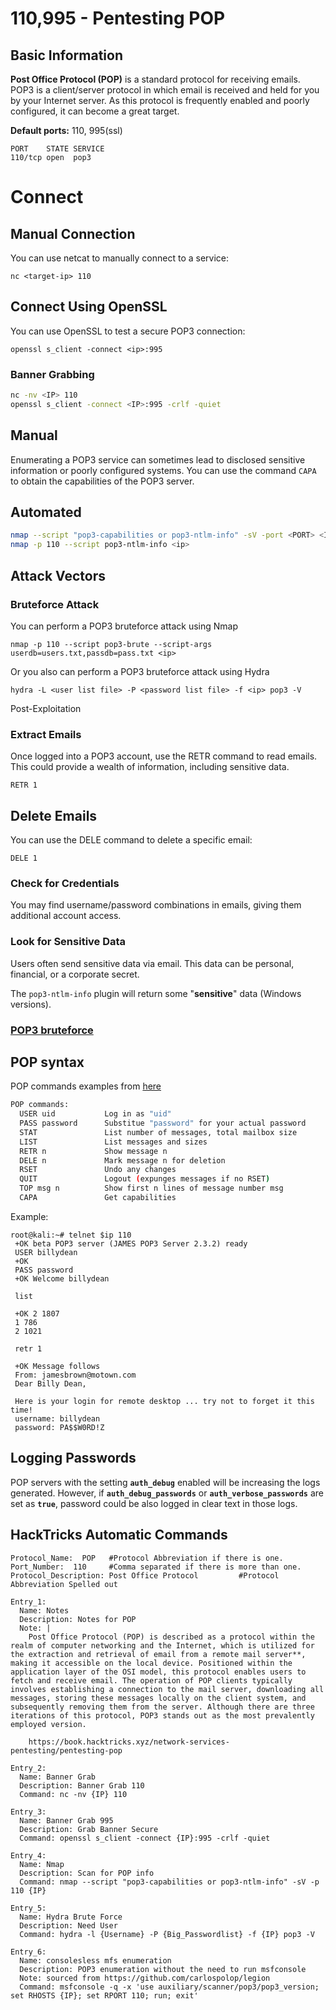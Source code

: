 # 110,995 - Pentesting POP

## Basic Information

**Post Office Protocol (POP)** is a standard protocol for receiving emails. POP3 is a client/server protocol in which email is received and held for you by your Internet server. As this protocol is frequently enabled and poorly configured, it can become a great target.

**Default ports:** 110, 995(ssl)

```
PORT    STATE SERVICE
110/tcp open  pop3
```
# Connect
## Manual Connection
You can use netcat to manually connect to a service:
```
nc <target-ip> 110
```
## Connect Using OpenSSL
You can use OpenSSL to test a secure POP3 connection:
```
openssl s_client -connect <ip>:995
```
### Banner Grabbing

```bash
nc -nv <IP> 110
openssl s_client -connect <IP>:995 -crlf -quiet
```

## Manual

Enumerating a POP3 service can sometimes lead to disclosed sensitive information or poorly configured systems. You can use the command `CAPA` to obtain the capabilities of the POP3 server.

## Automated

```bash
nmap --script "pop3-capabilities or pop3-ntlm-info" -sV -port <PORT> <IP> #All are default scripts
nmap -p 110 --script pop3-ntlm-info <ip>
```
## Attack Vectors
### Bruteforce Attack
You can perform a POP3 bruteforce attack using Nmap
```
nmap -p 110 --script pop3-brute --script-args userdb=users.txt,passdb=pass.txt <ip>
```
Or you also can perform a POP3 bruteforce attack using Hydra
```
hydra -L <user list file> -P <password list file> -f <ip> pop3 -V
```
Post-Exploitation
### Extract Emails

Once logged into a POP3 account, use the RETR command to read emails. This could provide a wealth of information, including sensitive data.
```
RETR 1
```
## Delete Emails
You can use the DELE command to delete a specific email:
```
DELE 1
```
### Check for Credentials

You may find username/password combinations in emails, giving them additional account access.

### Look for Sensitive Data

Users often send sensitive data via email. This data can be personal, financial, or a corporate secret.



The `pop3-ntlm-info` plugin will return some "**sensitive**" data (Windows versions).

### [POP3 bruteforce](../generic-hacking/brute-force.md#pop)

## POP syntax

POP commands examples from [here](http://sunnyoasis.com/services/emailviatelnet.html)

```bash
POP commands:
  USER uid           Log in as "uid"
  PASS password      Substitue "password" for your actual password
  STAT               List number of messages, total mailbox size
  LIST               List messages and sizes
  RETR n             Show message n
  DELE n             Mark message n for deletion
  RSET               Undo any changes
  QUIT               Logout (expunges messages if no RSET)
  TOP msg n          Show first n lines of message number msg
  CAPA               Get capabilities
```

Example:

```
root@kali:~# telnet $ip 110
 +OK beta POP3 server (JAMES POP3 Server 2.3.2) ready 
 USER billydean    
 +OK
 PASS password
 +OK Welcome billydean

 list

 +OK 2 1807
 1 786
 2 1021

 retr 1

 +OK Message follows
 From: jamesbrown@motown.com
 Dear Billy Dean,

 Here is your login for remote desktop ... try not to forget it this time!
 username: billydean
 password: PA$$W0RD!Z
```

## Logging Passwords

POP servers with the setting **`auth_debug`** enabled will be increasing the logs generated. However, if **`auth_debug_passwords`** or **`auth_verbose_passwords`** are set as **`true`**, password could be also logged in clear text in those logs.

## HackTricks Automatic Commands

```
Protocol_Name:  POP   #Protocol Abbreviation if there is one.
Port_Number:  110     #Comma separated if there is more than one.
Protocol_Description: Post Office Protocol         #Protocol Abbreviation Spelled out

Entry_1:
  Name: Notes
  Description: Notes for POP
  Note: |
    Post Office Protocol (POP) is described as a protocol within the realm of computer networking and the Internet, which is utilized for the extraction and retrieval of email from a remote mail server**, making it accessible on the local device. Positioned within the application layer of the OSI model, this protocol enables users to fetch and receive email. The operation of POP clients typically involves establishing a connection to the mail server, downloading all messages, storing these messages locally on the client system, and subsequently removing them from the server. Although there are three iterations of this protocol, POP3 stands out as the most prevalently employed version.

    https://book.hacktricks.xyz/network-services-pentesting/pentesting-pop

Entry_2:
  Name: Banner Grab
  Description: Banner Grab 110
  Command: nc -nv {IP} 110

Entry_3:
  Name: Banner Grab 995
  Description: Grab Banner Secure
  Command: openssl s_client -connect {IP}:995 -crlf -quiet

Entry_4:
  Name: Nmap
  Description: Scan for POP info
  Command: nmap --script "pop3-capabilities or pop3-ntlm-info" -sV -p 110 {IP}

Entry_5:
  Name: Hydra Brute Force
  Description: Need User
  Command: hydra -l {Username} -P {Big_Passwordlist} -f {IP} pop3 -V
  
Entry_6:
  Name: consolesless mfs enumeration
  Description: POP3 enumeration without the need to run msfconsole
  Note: sourced from https://github.com/carlospolop/legion
  Command: msfconsole -q -x 'use auxiliary/scanner/pop3/pop3_version; set RHOSTS {IP}; set RPORT 110; run; exit' 
  
```
